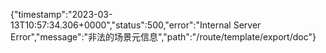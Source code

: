 {"timestamp":"2023-03-13T10:57:34.306+0000","status":500,"error":"Internal Server Error","message":"非法的场景元信息","path":"/route/template/export/doc"}